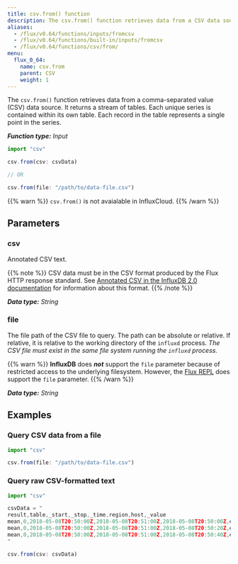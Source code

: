 ```yaml
---
title: csv.from() function
description: The csv.from() function retrieves data from a CSV data source.
aliases:
  - /flux/v0.64/functions/inputs/fromcsv
  - /flux/v0.64/functions/built-in/inputs/fromcsv
  - /flux/v0.64/functions/csv/from/
menu:
  flux_0_64:
    name: csv.from
    parent: CSV
    weight: 1
---
```


The `csv.from()` function retrieves data from a comma-separated value (CSV) data source.
It returns a stream of tables.
Each unique series is contained within its own table.
Each record in the table represents a single point in the series.

_**Function type:** Input_

```js
import "csv"

csv.from(csv: csvData)

// OR

csv.from(file: "/path/to/data-file.csv")
```

{{% warn %}}
`csv.from()` is not avaialable in InfluxCloud.
{{% /warn %}}

## Parameters

### csv
Annotated CSV text.

{{% note %}}
CSV data must be in the CSV format produced by the Flux HTTP response standard.
See [Annotated CSV in the InfluxDB 2.0 documentation](https://v2.docs.influxdata.com/v2.0/reference/syntax/annotated-csv/)
for information about this format.
{{% /note %}}

_**Data type:** String_

### file
The file path of the CSV file to query.
The path can be absolute or relative.
If relative, it is relative to the working directory of the `influxd` process.
_The CSV file must exist in the same file system running the `influxd` process._

{{% warn %}}
**InfluxDB** does _**not**_ support the `file` parameter because of restricted
access to the underlying filesystem.
However, the [Flux REPL](/flux/v0.64/guides/executing-queries/#influx-cli-in-flux-mode)
does support the `file` parameter.
{{% /warn %}}

_**Data type:** String_

## Examples

### Query CSV data from a file
```js
import "csv"

csv.from(file: "/path/to/data-file.csv")
```

### Query raw CSV-formatted text
```js
import "csv"

csvData = "
result,table,_start,_stop,_time,region,host,_value
mean,0,2018-05-08T20:50:00Z,2018-05-08T20:51:00Z,2018-05-08T20:50:00Z,east,A,15.43
mean,0,2018-05-08T20:50:00Z,2018-05-08T20:51:00Z,2018-05-08T20:50:20Z,east,B,59.25
mean,0,2018-05-08T20:50:00Z,2018-05-08T20:51:00Z,2018-05-08T20:50:40Z,east,C,52.62
"

csv.from(csv: csvData)
```
